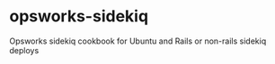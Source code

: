 opsworks-sidekiq
================

Opsworks sidekiq cookbook for Ubuntu and Rails or non-rails sidekiq deploys
